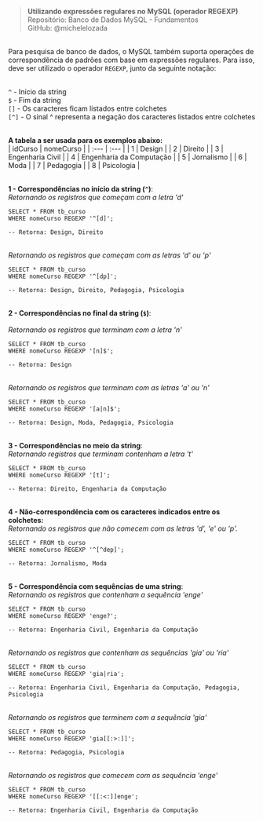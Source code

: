 > **Utilizando expressões regulares no MySQL (operador REGEXP)**  
> Repositório: Banco de Dados MySQL - Fundamentos  
> GitHub: @michelelozada
&nbsp;
     
&nbsp;  
Para pesquisa de banco de dados, o MySQL também suporta operações de correspondência de padrões com base em expressões
regulares. Para isso, deve ser utilizado o operador `REGEXP`, junto da seguinte notação:
&nbsp;
     
&nbsp;   
`^` - Início da string  
`$` - Fim da string  
`[]` - Os caracteres ficam listados entre colchetes   
`[^]` -	O sinal ^ representa a negação dos caracteres listados entre colchetes  
&nbsp;
&nbsp;  

**A tabela a ser usada para os exemplos abaixo:**  
| idCurso | nomeCurso |
| :---    | :---      | 
| 1	| Design  |
| 2	| Direito |
| 3	| Engenharia Civil |
| 4	| Engenharia da Computação |
| 5	| Jornalismo |
| 6	| Moda |
| 7	| Pedagogia |
| 8	| Psicologia | 

&nbsp;
&nbsp;  
**1 - Correspondências no início da string (`^`)**:
&nbsp;
&nbsp;  
*Retornando os registros que começam com a letra 'd'*
```mysql
SELECT * FROM tb_curso 
WHERE nomeCurso REGEXP '^[d]';

-- Retorna: Design, Direito
```
&nbsp;
&nbsp;  
*Retornando os registros que começam com as letras 'd' ou 'p'*
```mysql
SELECT * FROM tb_curso 
WHERE nomeCurso REGEXP '^[dp]';

-- Retorna: Design, Direito, Pedagogia, Psicologia
```
&nbsp;
&nbsp;  
**2 - Correspondências no final da string (`$`)**:  
&nbsp;
&nbsp;  
*Retornando os registros que terminam com a letra 'n'*
```mysql
SELECT * FROM tb_curso 
WHERE nomeCurso REGEXP '[n]$';

-- Retorna: Design
```
&nbsp;
&nbsp;  
*Retornando os registros que terminam com as letras 'a' ou 'n'*
```mysql
SELECT * FROM tb_curso 
WHERE nomeCurso REGEXP '[a|n]$';

-- Retorna: Design, Moda, Pedagogia, Psicologia
```
&nbsp;
&nbsp;  
**3 - Correspondências no  meio da string**:
&nbsp;
&nbsp;  
*Retornando registros que terminam contenham a letra 't'*
```mysql
SELECT * FROM tb_curso 
WHERE nomeCurso REGEXP '[t]';

-- Retorna: Direito, Engenharia da Computação
```
&nbsp;
&nbsp;  
**4 - Não-correspondência com os caracteres indicados entre os colchetes:**
&nbsp;
&nbsp;  
*Retornando os registros que não comecem com as letras 'd', 'e' ou 'p'.*
```mysql
SELECT * FROM tb_curso 
WHERE nomeCurso REGEXP '^[^dep]';

-- Retorna: Jornalismo, Moda
```
&nbsp;
&nbsp;  
**5 - Correspondência com sequências de uma string**:
&nbsp;
&nbsp;  
*Retornando os registros que contenham a sequência 'enge'*
```mysql
SELECT * FROM tb_curso 
WHERE nomeCurso REGEXP 'enge?';

-- Retorna: Engenharia Civil, Engenharia da Computação
```
&nbsp;
&nbsp;  
*Retornando os registros que contenham as sequências 'gia' ou 'ria'*
```mysql
SELECT * FROM tb_curso 
WHERE nomeCurso REGEXP 'gia|ria';

-- Retorna: Engenharia Civil, Engenharia da Computação, Pedagogia, Psicologia
```
&nbsp;
&nbsp;  
*Retornando os registros que terminem com a sequência 'gia'*
```mysql
SELECT * FROM tb_curso 
WHERE nomeCurso REGEXP 'gia[[:>:]]';

-- Retorna: Pedagogia, Psicologia
```
&nbsp;
&nbsp;  
*Retornando os registros que comecem com as sequência 'enge'*
```mysql
SELECT * FROM tb_curso 
WHERE nomeCurso REGEXP '[[:<:]]enge'; 

-- Retorna: Engenharia Civil, Engenharia da Computação
```